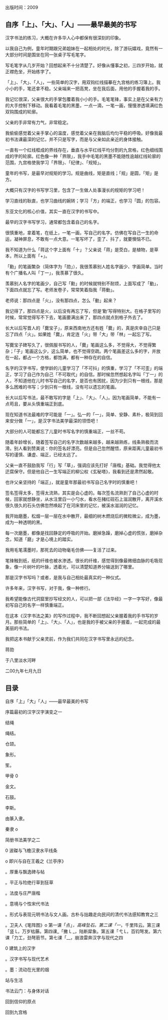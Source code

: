 出版时间：2009

## 自序「上」、「大」、「人」——最早最美的书写

汉字书法的练习，大概在许多华人心中都保有很深刻的印象。

以我自己为例，童年时期跟兄弟姐妹在一起相处的时光，除了游玩嬉戏，竟然有一大部分时间是围坐在同一张桌子写毛笔字。

写毛笔字从几岁开始？回想起来不十分清楚了。好像从懂事之初，三四岁开始，就正襟危坐，开始练字了。

「上」、「大」、「人」，一些简单的汉字，用双钩红线描摹在九宫格的练习簿上。我小小的手，笔还拿不稳。父亲端来一把高凳，坐在我后面，用他的手握着我的手。

我记忆很深，父亲很大的手掌包覆着我小小的手。毛笔笔锋，事实上是在父亲有力的大手控制下移动。我看着毛笔的黑墨，一点一滴，一笔一画，慢慢渗透填满红色双钩围成的轮廓。

父亲的手非常有力气，非常稳定。

我偷偷感觉着父亲手掌心的温度，感觉着父亲在我脑后均匀平稳的呼吸。好像我最初书法课最深的记忆，并不只是写字，而是与父亲如此亲近的身体接触。

一直有一个红线框成的界线存在，垂直与水平红线平均分割的九宫格，红色细线围成的字的轮廓。红色像一种「界限」，我手中毛笔的黑墨不能随性逾越红线轮廓的范围，九宫格使我学习「界限」、「纪律」、「规矩」。

童年的书写，是最早对规矩的学习。规是曲线，矩是直线；「规」是圆，「矩」是方。

大概只有汉字的书写学习里，包含了一生做人处事漫长的规矩的学习吧！

学习直线的耿直，也学习曲线的婉转；学习「方」的端正，也学习「圆」的包容。

东亚文化的核心价值，其实一直在汉字的书写中。

最早的汉字书写学习，通常都包含着自己的名字。

很慎重地，拿着笔，在纸上，一笔一画，写自己的名字。仿佛在写自己一生的命运，凝神屏息，不敢有一点大意。一笔写坏了，歪了、抖了，就要懊恼不已。

我不知道为什么「蒋这个字上面有「十」？父亲说「蒋」是茭白，是植物，是草本，所以上面有「+」。

「勳」的笔画繁杂（简体字为「勋」），我很羡慕别人姓名字画少、字画简单。当时有个广播名人叫「丁一」，我羡慕了很久。

羡慕别人名字的笔画少，自己写「勳」的时候就特别不耐烦，上面写成了「動」，下面四点就忘了写。老师发卷子，常常笑着指我「蒋動」。

老师说：那四点是「火」，没有那四点，怎么「動」起来？

我记得了，那四点是火，以后没有再忘了写，但是‘勳’写得特别大。在格子里写的时候，常常觉得写不下去，笔画要满出来了，那四点就点到格子外去了。

长大以后写晋人的「爨宝子」，原来西南地方还有姓「爨」的，真是庆幸自己只是忘了四点「火」。如果姓「爨」，肯定连「火」带「大」带「林」一起忘了写。

写爨宝子碑写久了，很佩服书写的人，「爨」笔画这么多，不觉得大，不觉得繁杂；「子」笔画这么少，这么简单，也不觉得空疏。两个笔画差这么多的字，并放在一起，都占一个方格，都饱满，都有一种存在的自信。

名字的汉字书写，使学龄的儿童学习了「不可抖」的慎重，学习了「不可歪」的端正，学习了自己作为自己「不可取代」的自信。那时候忽然想起名字叫「丁一」的人，不知道他在儿时书写自己的名字，是否也有困扰，因为少到只有一根线，那是多么困难的书写；少到只有一根线，没有可以遗忘的笔画。

长大以后写书法，最不敢写的字是「上」、「大」、「人」。因为笔画简单，不能有一点苟且，要从头慎重端正到底。

现在知道书法最难的字可能是「一」。弘一的「一」，简单、安静、素朴，极简到回来安分做「一」，是汉字书法美学最深的领悟吧！

大部分的人可能都忘了儿童时书写名字的慎重端正，一丝不苟。

随着年龄增长，随着签写自己的名字次数越来越多，越来越熟练，线条熟极而流滑。别人看到赞美说：你的签名好漂亮。但是自己忽然醒悟，原来距离儿童最初书写的谨慎、谦虚、端正，已经太远了。

父亲一直不鼓励我写「行」写「草」，强调应该先打好「唐楷」基础。我觉得他太迂腐保守。但是他自己一生写端正的柳公权《玄秘塔》，我看到还是肃然起敬。

也许父亲坚持的「端正」，就是童年那最初书写自己名字时的慎重吧！

签名签得太多，签得太流熟，其实是会心虚的。每次签名流熟到了自己心虚的时候，回家就想静坐，从水注里舀一小勺水，看水在赭红砚石上滋润散开，离开溪水很久很久的石头仿佛忽然唤起了在河床里的记忆，被溪水滋润的记忆。

我开始磨墨，松烟一层一层在水中散开，最细的树木燃烧后的微粒微尘，成为墨，成为一种透明的黑。

每一次磨墨，都像是找回静定的呼吸的开始。磨掉急躁，磨掉心虚的慌张，磨掉杂念，知道「磨」才是心境上的踏实。

我用毛笔濡墨时，那死去的动物毫毛仿佛——复活了过来。

笔锋触到纸，纸的纤维也被水渗透。很长的纤维，感觉得到像最微细血脉的毛吸现象，像一片树叶的叶脉，透着光，可以清楚知道养分输送到了哪里。

那是汉字书写吗？或者，是我与自己相处最真实的一种仪式。

许多年来，汉字书写，对于我，像一种修行。

我希望能像古代洞窟里抄写经文的人，可以把一部《法华经》一字一字写好，像最初写自己的名字一样慎重端正。

在这本《汉字书法之美》的写作过程中，我不断回想起父亲握着我的手书写的岁月。那些简单的「上」、「大」、「人」，也是我的手被父亲的手握着，一起完成的最美丽的书法。

我把这本书献于父亲灵前，作为我们共同在汉字书写里永远的纪念。

蒋勋

于八里淡水河畔

二00九年七月九日

## 目录

自序「上」「大」「人」——最早最美的书写

序篇最初的汉字汉字演变之一

结绳 

绳结。

仓颉。

象形。

笙。

甲骨 0 

金文。

石鼓。

李斯。

由篆入隶。

秦隶 o 

简册书法美学之二

0 波磔与飞檐汉隶水平线条

o 即兴与自在王羲之《兰亭序》

。厚重与飘逸碑与帖

。平正与险绝行草到狂草

。法度与庄严唐楷

。意境与个性宋代书法

。形式与表现元明书法与文人画。古朴与拙趣走向民间的清代书法感知教育之三

。卫夫人《笔阵图》o 第一课「点」_，高峰坠石。第二课「一_，千里阵云。第三课「竖 L，万岁枯藤。第四课_「撇 L _，陆断犀象。第五课「弋 L，百钧弩发。第六课「力工，劲弩筋节。第七课「__，崩浪雷奔汉字与现代之四

0 建筑上的汉字

。汉字书写与现代艺术

。墨：流动在光里的烟

站与生活

书法云门：与身体对话

回到信仰的原点

回到九宫格

